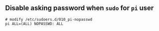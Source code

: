 ## Disable asking password when `sudo` for `pi` user
```
# modify /etc/sudoers.d/010_pi-nopasswd
pi ALL=(ALL) NOPASSWD: ALL
```
